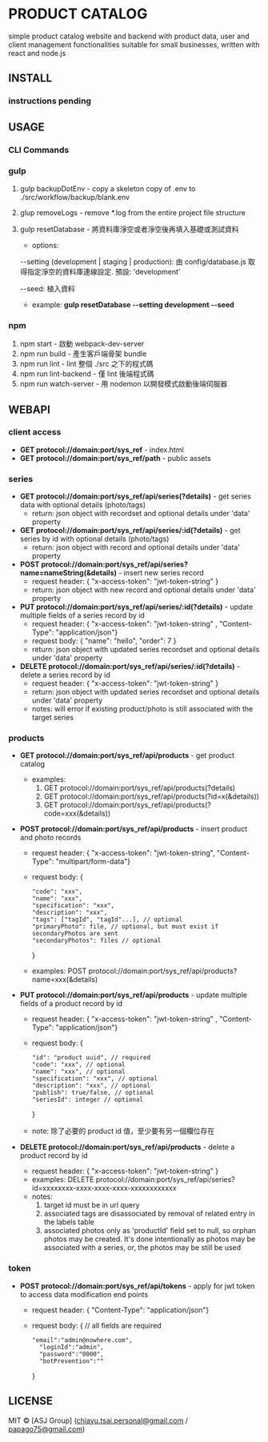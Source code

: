 # PRODUCT CATALOG

simple product catalog website and backend with product data, user and client management functionalities suitable for small businesses, written with react and node.js

## INSTALL

### instructions pending

## USAGE

### CLI Commands

### gulp

1. gulp backupDotEnv - copy a skeleton copy of .env to ./src/workflow/backup/blank.env
2. glup removeLogs - remove *.log from the entire project file structure
3. gulp resetDatabase - 將資料庫淨空或者淨空後再填入基礎或測試資料

   * options:

    --setting (development | staging | production): 由 config/database.js 取得指定淨空的資料庫連線設定. 預設: 'development'

    --seed: 植入資料

   * example: **gulp resetDatabase --setting development --seed**

### npm

1. npm start - 啟動 webpack-dev-server
2. npm run build - 產生客戶端骨架 bundle
3. npm run lint - lint 整個 ./src 之下的程式碼
4. npm run lint-backend - 僅 lint 後端程式碼
5. npm run watch-server - 用 nodemon 以開發模式啟動後端伺服器

## WEBAPI

### client access

* **GET protocol://domain:port/sys_ref** - index.html
* **GET protocol://domain:port/sys_ref/path** - public assets

### series

* **GET protocol://domain:port/sys_ref/api/series(?details)** - get series data with optional details (photo/tags)
  * return: json object with recordset and optional details under 'data' property
* **GET protocol://domain:port/sys_ref/api/series/:id(?details)** - get series by id with optional details (photo/tags)
  * return: json object with record and optional details under 'data' property
* **POST protocol://domain:port/sys_ref/api/series?name=nameString(&details)** - insert new series record
  * request header: { "x-access-token": "jwt-token-string" }
  * return: json object with new record and optional details under 'data' property
* **PUT protocol://domain:port/sys_ref/api/series/:id(?details)** - update multiple fields of a series record by id
  * request header: { "x-access-token": "jwt-token-string" , "Content-Type": "application/json"}
  * request body: { "name": "hello", "order": 7 }
  * return: json object with updated series recordset and optional details under 'data' property
* **DELETE protocol://domain:port/sys_ref/api/series/:id(?details)** - delete a series record by id
  * request header: { "x-access-token": "jwt-token-string" }
  * return: json object with updated series recordset and optional details under 'data' property
  * notes: will error if existing product/photo is still associated with the target series

### products

* **GET    protocol://domain:port/sys_ref/api/products** - get product catalog

  * examples:
    1. GET protocol://domain:port/sys_ref/api/products(?details)
    2. GET protocol://domain:port/sys_ref/api/products(?id=x(&details))
    3. GET protocol://domain:port/sys_ref/api/products(?code=xxx(&details))

* **POST protocol://domain:port/sys_ref/api/products** - insert product and photo records

  * request header: { "x-access-token": "jwt-token-string", "Content-Type": "multipart/form-data"}
  * request body: {

        "code": "xxx",
        "name": "xxx",
        "specification": "xxx",
        "description": "xxx",
        "tags": ["tagId", "tagId"...], // optional
        "primaryPhoto": file, // optional, but must exist if secondaryPhotos are sent
        "secondaryPhotos": files // optional

    }
  * examples: POST protocol://domain:port/sys_ref/api/products?name=xxx(&details)

* **PUT protocol://domain:port/sys_ref/api/products** - update multiple fields of a product record by id

  * request header: { "x-access-token": "jwt-token-string" , "Content-Type": "application/json"}
  * request body: {

        "id": "product uuid", // required
        "code": "xxx", // optional
        "name": "xxx", // optional
        "specification": "xxx", // optional
        "description": "xxx", // optional
        "publish": true/false, // optional
        "seriesId": integer // optional

    }
  * note: 除了必要的 product id 值，至少要有另一個欄位存在

* **DELETE protocol://domain:port/sys_ref/api/products** - delete a product record by id

  * request header: { "x-access-token": "jwt-token-string" }
  * examples: DELETE protocol://domain:port/sys_ref/api/series?id=xxxxxxxx-xxxx-xxxx-xxxx-xxxxxxxxxxxx
  * notes:
    1. target id must be in url query
    2. associated tags are disassociated by removal of related entry in the labels table
    3. associated photos only as 'productId' field set to null, so orphan photos may be created.  It's done intentionally as photos may be associated with a series, or, the photos may be still be used

### token

* **POST   protocol://domain:port/sys_ref/api/tokens** - apply for jwt token to access data modification end points

  * request header: { "Content-Type": "application/json"}
  * request body: { // all fields are required

        "email":"admin@nowhere.com",
	      "loginId":"admin",
	      "password":"0000",
	      "botPrevention":""

    }

## LICENSE

MIT © [ASJ Group] (chiayu.tsai.personal@gmail.com / papago75@gmail.com)
